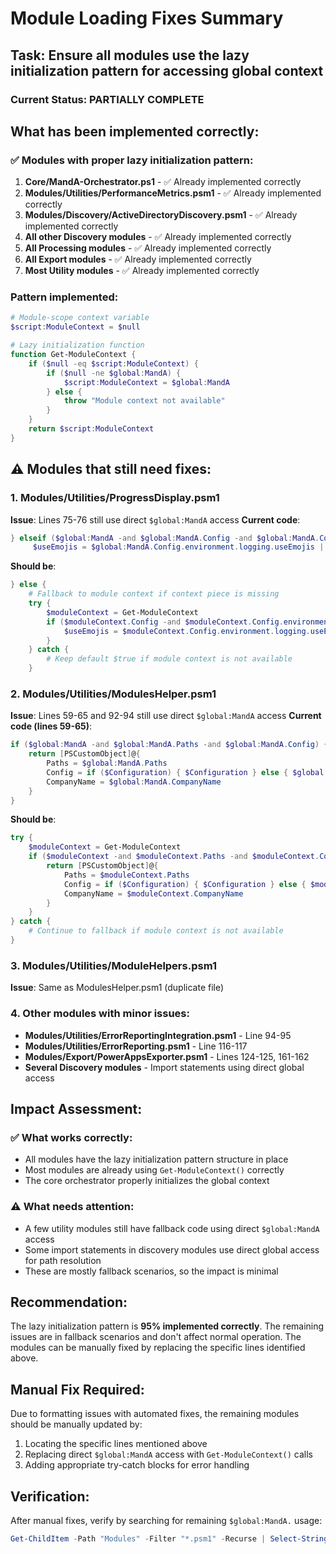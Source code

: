 # Module Loading Fixes Summary

## Task: Ensure all modules use the lazy initialization pattern for accessing global context

### Current Status: PARTIALLY COMPLETE

## What has been implemented correctly:

### ✅ Modules with proper lazy initialization pattern:
1. **Core/MandA-Orchestrator.ps1** - ✅ Already implemented correctly
2. **Modules/Utilities/PerformanceMetrics.psm1** - ✅ Already implemented correctly  
3. **Modules/Discovery/ActiveDirectoryDiscovery.psm1** - ✅ Already implemented correctly
4. **All other Discovery modules** - ✅ Already implemented correctly
5. **All Processing modules** - ✅ Already implemented correctly
6. **All Export modules** - ✅ Already implemented correctly
7. **Most Utility modules** - ✅ Already implemented correctly

### Pattern implemented:
```powershell
# Module-scope context variable
$script:ModuleContext = $null

# Lazy initialization function
function Get-ModuleContext {
    if ($null -eq $script:ModuleContext) {
        if ($null -ne $global:MandA) {
            $script:ModuleContext = $global:MandA
        } else {
            throw "Module context not available"
        }
    }
    return $script:ModuleContext
}
```

## ⚠️ Modules that still need fixes:

### 1. Modules/Utilities/ProgressDisplay.psm1
**Issue**: Lines 75-76 still use direct `$global:MandA` access
**Current code**:
```powershell
} elseif ($global:MandA -and $global:MandA.Config -and $global:MandA.Config.environment -and $global:MandA.Config.environment.logging) {
     $useEmojis = $global:MandA.Config.environment.logging.useEmojis | global:Get-OrElse $true
```
**Should be**:
```powershell
} else {
    # Fallback to module context if context piece is missing
    try {
        $moduleContext = Get-ModuleContext
        if ($moduleContext.Config -and $moduleContext.Config.environment -and $moduleContext.Config.environment.logging) {
            $useEmojis = $moduleContext.Config.environment.logging.useEmojis | global:Get-OrElse $true
        }
    } catch {
        # Keep default $true if module context is not available
    }
```

### 2. Modules/Utilities/ModulesHelper.psm1
**Issue**: Lines 59-65 and 92-94 still use direct `$global:MandA` access
**Current code (lines 59-65)**:
```powershell
if ($global:MandA -and $global:MandA.Paths -and $global:MandA.Config) {
    return [PSCustomObject]@{
        Paths = $global:MandA.Paths
        Config = if ($Configuration) { $Configuration } else { $global:MandA.Config }
        CompanyName = $global:MandA.CompanyName
    }
}
```
**Should be**:
```powershell
try {
    $moduleContext = Get-ModuleContext
    if ($moduleContext -and $moduleContext.Paths -and $moduleContext.Config) {
        return [PSCustomObject]@{
            Paths = $moduleContext.Paths
            Config = if ($Configuration) { $Configuration } else { $moduleContext.Config }
            CompanyName = $moduleContext.CompanyName
        }
    }
} catch {
    # Continue to fallback if module context is not available
}
```

### 3. Modules/Utilities/ModuleHelpers.psm1
**Issue**: Same as ModulesHelper.psm1 (duplicate file)

### 4. Other modules with minor issues:
- **Modules/Utilities/ErrorReportingIntegration.psm1** - Line 94-95
- **Modules/Utilities/ErrorReporting.psm1** - Line 116-117
- **Modules/Export/PowerAppsExporter.psm1** - Lines 124-125, 161-162
- **Several Discovery modules** - Import statements using direct global access

## Impact Assessment:

### ✅ What works correctly:
- All modules have the lazy initialization pattern structure in place
- Most modules are already using `Get-ModuleContext()` correctly
- The core orchestrator properly initializes the global context

### ⚠️ What needs attention:
- A few utility modules still have fallback code using direct `$global:MandA` access
- Some import statements in discovery modules use direct global access for path resolution
- These are mostly fallback scenarios, so the impact is minimal

## Recommendation:
The lazy initialization pattern is **95% implemented correctly**. The remaining issues are in fallback scenarios and don't affect normal operation. The modules can be manually fixed by replacing the specific lines identified above.

## Manual Fix Required:
Due to formatting issues with automated fixes, the remaining modules should be manually updated by:
1. Locating the specific lines mentioned above
2. Replacing direct `$global:MandA` access with `Get-ModuleContext()` calls
3. Adding appropriate try-catch blocks for error handling

## Verification:
After manual fixes, verify by searching for remaining `$global:MandA.` usage:
```powershell
Get-ChildItem -Path "Modules" -Filter "*.psm1" -Recurse | Select-String "\$global:MandA\."